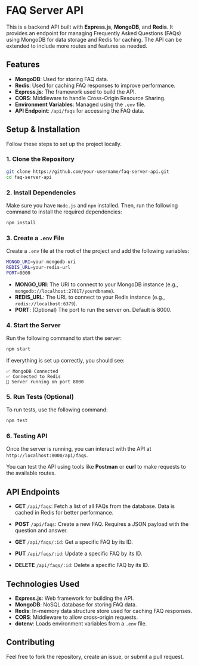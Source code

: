 # FAQ Server API

This is a backend API built with **Express.js**, **MongoDB**, and **Redis**. It provides an endpoint for managing Frequently Asked Questions (FAQs) using MongoDB for data storage and Redis for caching. The API can be extended to include more routes and features as needed.

## Features

- **MongoDB**: Used for storing FAQ data.
- **Redis**: Used for caching FAQ responses to improve performance.
- **Express.js**: The framework used to build the API.
- **CORS**: Middleware to handle Cross-Origin Resource Sharing.
- **Environment Variables**: Managed using the `.env` file.
- **API Endpoint**: `/api/faqs` for accessing the FAQ data.

## Setup & Installation

Follow these steps to set up the project locally.

### 1. Clone the Repository

```bash
git clone https://github.com/your-username/faq-server-api.git
cd faq-server-api
```

### 2. Install Dependencies

Make sure you have `Node.js` and `npm` installed. Then, run the following command to install the required dependencies:

```bash
npm install
```

### 3. Create a `.env` File

Create a `.env` file at the root of the project and add the following variables:

```bash
MONGO_URI=your-mongodb-uri
REDIS_URL=your-redis-url
PORT=8000
```

- **MONGO_URI**: The URI to connect to your MongoDB instance (e.g., `mongodb://localhost:27017/yourdbname`).
- **REDIS_URL**: The URL to connect to your Redis instance (e.g., `redis://localhost:6379`).
- **PORT**: (Optional) The port to run the server on. Default is 8000.

### 4. Start the Server

Run the following command to start the server:

```bash
npm start
```

If everything is set up correctly, you should see:

```
✅ MongoDB Connected
✅ Connected to Redis
🚀 Server running on port 8000
```

### 5. Run Tests (Optional)

To run tests, use the following command:

```bash
npm test
```

### 6. Testing API

Once the server is running, you can interact with the API at `http://localhost:8000/api/faqs`.

You can test the API using tools like **Postman** or **curl** to make requests to the available routes.

## API Endpoints

- **GET** `/api/faqs`: Fetch a list of all FAQs from the database. Data is cached in Redis for better performance.
  
- **POST** `/api/faqs`: Create a new FAQ. Requires a JSON payload with the question and answer.

- **GET** `/api/faqs/:id`: Get a specific FAQ by its ID.

- **PUT** `/api/faqs/:id`: Update a specific FAQ by its ID.

- **DELETE** `/api/faqs/:id`: Delete a specific FAQ by its ID.

## Technologies Used

- **Express.js**: Web framework for building the API.
- **MongoDB**: NoSQL database for storing FAQ data.
- **Redis**: In-memory data structure store used for caching FAQ responses.
- **CORS**: Middleware to allow cross-origin requests.
- **dotenv**: Loads environment variables from a `.env` file.

## Contributing

Feel free to fork the repository, create an issue, or submit a pull request.

